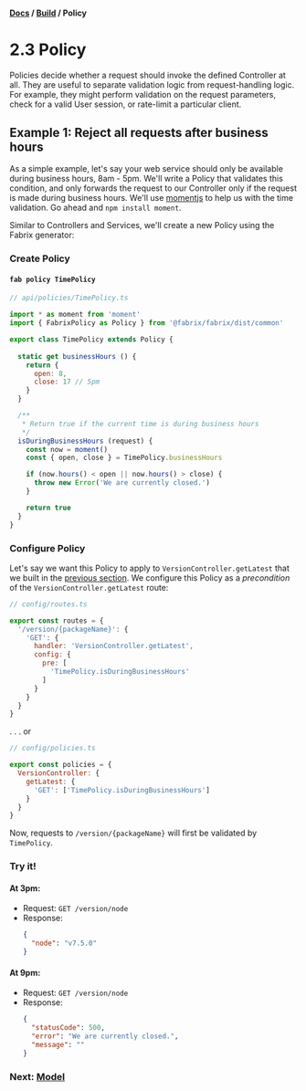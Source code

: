 #### [Docs](../index.md) / [Build](./index.md) / Policy

# 2.3 Policy

Policies decide whether a request should invoke the defined Controller at all. They are useful to separate validation logic from request-handling logic. For example, they might perform validation on the request parameters, check for a valid User session, or rate-limit a particular client.

## Example 1: Reject all requests after business hours

As a simple example, let's say your web service should only be available during business hours, 8am - 5pm. We'll write a Policy that validates this condition, and only forwards the request to our Controller only if the request is made during business hours. We'll use [momentjs](https://momentjs.com) to help us with the time validation. Go ahead and `npm install moment`.

Similar to Controllers and Services, we'll create a new Policy using the Fabrix generator:

### Create Policy

#### `fab policy TimePolicy`

```js
// api/policies/TimePolicy.ts

import * as moment from 'moment'
import { FabrixPolicy as Policy } from '@fabrix/fabrix/dist/common'

export class TimePolicy extends Policy {
  
  static get businessHours () {
    return {
      open: 8,
      close: 17 // 5pm 
    }
  }

  /**
   * Return true if the current time is during business hours
   */
  isDuringBusinessHours (request) {
    const now = moment()
    const { open, close } = TimePolicy.businessHours

    if (now.hours() < open || now.hours() > close) {
      throw new Error('We are currently closed.')
    }

    return true
  }
}
```

### Configure Policy

Let's say we want this Policy to apply to `VersionController.getLatest` that we built in the [previous section](./service.md). We configure this Policy as a *precondition* of the `VersionController.getLatest` route:

```js
// config/routes.ts

export const routes = {
  '/version/{packageName}': {
    'GET': {
      handler: 'VersionController.getLatest',
      config: {
        pre: [
          'TimePolicy.isDuringBusinessHours'
        ]
      }
    }
  }
}
```

. . . or

```js
// config/policies.ts

export const policies = {
  VersionController: {
    getLatest: {
      'GET': ['TimePolicy.isDuringBusinessHours']
    }
  }
}
```

Now, requests to `/version/{packageName}` will first be validated by `TimePolicy`.

### Try it!

#### At 3pm:

- Request: `GET /version/node`
- Response: 
  ```json
  {
    "node": "v7.5.0"
  }
  ```

#### At 9pm:

- Request: `GET /version/node`
- Response: 
  ```json
  {
    "statusCode": 500,
    "error": "We are currently closed.",
    "message": ""
  }
  ```

### Next: [Model](./model.md)
